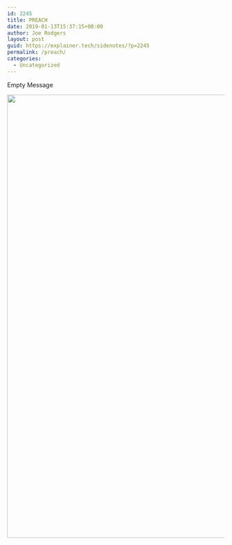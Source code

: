 ```yaml
---
id: 2245
title: PREACH
date: 2019-01-13T15:37:15+00:00
author: Joe Rodgers
layout: post
guid: https://explainer.tech/sidenotes/?p=2245
permalink: /preach/
categories:
  - Uncategorized
---
```

Empty Message

<a href="https://i1.wp.com/explainer.tech/sidenotes/wp-content/uploads/2019/01/screenshot_20190113-093604.png?ssl=1" rel="attachment wp-att-2246"><img src="https://i1.wp.com/explainer.tech/sidenotes/wp-content/uploads/2019/01/screenshot_20190113-093604.png?resize=1024%2C1024&#038;ssl=1" alt="" title="screenshot_20190113-093604-png" width="1024" height="1024" class="alignnone size-full wp-image-2246" srcset="https://i1.wp.com/explainer.tech/sidenotes/wp-content/uploads/2019/01/screenshot_20190113-093604.png?resize=150%2C150&ssl=1 150w, https://i1.wp.com/explainer.tech/sidenotes/wp-content/uploads/2019/01/screenshot_20190113-093604.png?zoom=2&resize=1024%2C1024&ssl=1 2048w" sizes="(max-width: 1024px) 100vw, 1024px" data-recalc-dims="1" /></a>